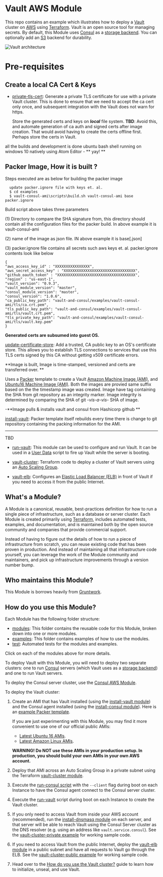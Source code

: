 # Vault AWS Module

This repo contains an example which illustrates how to deploy a [Vault](https://www.vaultproject.io/) cluster on
[AWS](https://aws.amazon.com/) using [Terraform](https://www.terraform.io/). Vault is an open source tool for managing
secrets. By default, this Module uses [Consul](https://www.consul.io) as a [storage
backend](https://www.vaultproject.io/docs/configuration/storage/index.html). You can optionally add an [S3](https://aws.amazon.com/s3/) backend for durability.

![Vault architecture](https://github.com/hashicorp/terraform-aws-vault/blob/master/_docs/architecture.png?raw=true)

# Pre-requisites
## Create a local CA Cert & Keys
* [private-tls-cert](https://github.com/hashicorp/terraform-aws-vault/tree/master/modules/private-tls-cert): Generate a private TLS certificate for use with a private Vault cluster. This is done to ensure that we need to accept the ca cert only once, and subsequent integration with the Vault does not warn for https.

  Store the generated certs and keys on _**local**_ file system.
 **TBD**: Avoid this, and automate generation of ca auth and signed certs after image creation. That would avoid having to create the certs offline first. Perhaps store the certs in Vault.

all the builds and development is done ubuntu bash shell running on windows 10 natively using Atom Editor - ** yay! **

## Packer Image, How it is built ?

Steps executed are as below for building the packer image


```
  update packer.ignore file with keys et. al.
  $ cd examples
  $ vault-consul-ami\scripts\build.sh vault-consul-ami base packer.ignore
  ```
  Build script above takes three parameters


  (1) Directory to compare the SHA signature from, this directory should contain all the configuration files for the packer build.
  In above example it is vault-consul-ami


  (2) name of the image as json file. IN above example it is base[.json]


  (3) packer.ignore file contains all secrets such aws keys et. al. packer.ignore contents look like below

  ```
  {
  "aws_access_key_id" : "XXXXXXXXXXXXXXXX",
  "aws_secret_access_key" : "XXXXXXXXXXXXXXXXXXXXXXXXXXXXXXXXX",
  "github_oauth_token" : "XXXXXXXXXXXXXXXXXXXXXXXXXXXXXXXXXXXX",
  "region" : "us-east-1",
  "vault_version": "0.9.3",
  "vault_module_version": "master",
  "consul_module_version": "master",
  "consul_version": "1.0.6",
  "ca_public_key_path": "vault-and-consul/examples/vault-consul-ami/tls/ca.crt.pem",
  "tls_public_key_path": "vault-and-consul/examples/vault-consul-ami/tls/vault.crt.pem",
  "tls_private_key_path": "vault-and-consul/examples/vault-consul-ami/tls/vault.key.pem"
  }
  ```

 **Generated certs are subsumed into guest OS.**


 [update-certificate-store](https://github.com/hashicorp/terraform-aws-vault/tree/master/modules/update-certificate-store): Add a trusted, CA public key to an OS's certificate store. This allows you to establish TLS connections to services that use this TLS certs signed by this CA without getting x509 certificate errors.

**Image is built, Image is time-stamped, versioned and certs are transferred over. **

Uses a
 [Packer](https://www.packer.io/) template to create a Vault
 [Amazon Machine Image (AMI)](http://docs.aws.amazon.com/AWSEC2/latest/UserGuide/AMIs.html), and
 [Ubuntu16 Machine Image (AMI)](https://aws.amazon.com/marketplace/pp/B01JBL2M0O).
 Both the images are provied same suffix based on the the timestamp image was created.
 Image have tag containing the SHA from git repository as an integrity marker.
 Image integrity is determined by comparing the SHA of git *-vis-a-vis-* SHA of image.


-**Image pulls & installs vault and consul from Hashicorp github **

 [install-vault](https://github.com/hashicorp/terraform-aws-vault/tree/master/modules/install-vault):
  Packer template itself rebuilds every time there is change to git repository containing the packing information for the AMI.

---
TBD
* [run-vault](https://github.com/hashicorp/terraform-aws-vault/tree/master/modules/run-vault): This module can be used to configure and run Vault. It can be used in a
  [User Data](http://docs.aws.amazon.com/AWSEC2/latest/UserGuide/user-data.html#user-data-shell-scripts)
  script to fire up Vault while the server is booting.

* [vault-cluster](https://github.com/hashicorp/terraform-aws-vault/tree/master/modules/vault-cluster): Terraform code to deploy a cluster of Vault servers using an [Auto Scaling
  Group](https://aws.amazon.com/autoscaling/).

* [vault-elb](https://github.com/hashicorp/terraform-aws-vault/tree/master/modules/vault-elb): Configures an [Elastic Load Balancer
  (ELB)](https://aws.amazon.com/elasticloadbalancing/classicloadbalancer/) in front of Vault if you need to access it
  from the public Internet.


## What's a Module?

A Module is a canonical, reusable, best-practices definition for how to run a single piece of infrastructure, such
as a database or server cluster. Each Module is created primarily using [Terraform](https://www.terraform.io/),
includes automated tests, examples, and documentation, and is maintained both by the open source community and
companies that provide commercial support.

Instead of having to figure out the details of how to run a piece of infrastructure from scratch, you can reuse
existing code that has been proven in production. And instead of maintaining all that infrastructure code yourself,
you can leverage the work of the Module community and maintainers, and pick up infrastructure improvements through
a version number bump.



## Who maintains this Module?

This Module is borrows heavily from [Gruntwork](http://www.gruntwork.io/).



## How do you use this Module?

Each Module has the following folder structure:

* [modules](https://github.com/hashicorp/terraform-aws-vault/tree/master/modules): This folder contains the reusable code for this Module, broken down into one or more modules.
* [examples](https://github.com/hashicorp/terraform-aws-vault/tree/master/examples): This folder contains examples of how to use the modules.
* [test](https://github.com/hashicorp/terraform-aws-vault/tree/master/test): Automated tests for the modules and examples.

Click on each of the modules above for more details.

To deploy Vault with this Module, you will need to deploy two separate clusters: one to run
[Consul](https://www.consul.io/) servers (which Vault uses as a [storage
backend](https://www.vaultproject.io/docs/configuration/storage/index.html)) and one to run Vault servers.

To deploy the Consul server cluster, use the [Consul AWS Module](https://github.com/hashicorp/terraform-aws-consul).

To deploy the Vault cluster:

1. Create an AMI that has Vault installed (using the [install-vault module](https://github.com/hashicorp/terraform-aws-vault/tree/master/modules/install-vault)) and the Consul
   agent installed (using the [install-consul
   module](https://github.com/hashicorp/terraform-aws-consul/tree/master/modules/install-consul)). Here is an
   [example Packer template](https://github.com/hashicorp/terraform-aws-vault/tree/master/examples/vault-consul-ami).

   If you are just experimenting with this Module, you may find it more convenient to use one of our official public AMIs:
   - [Latest Ubuntu 16 AMIs](https://github.com/hashicorp/terraform-aws-vault/tree/master/_docs/ubuntu16-ami-list.md).
   - [Latest Amazon Linux AMIs](https://github.com/hashicorp/terraform-aws-vault/tree/master/_docs/amazon-linux-ami-list.md).

   **WARNING! Do NOT use these AMIs in your production setup. In production, you should build your own AMIs in your
     own AWS account.**

1. Deploy that AMI across an Auto Scaling Group in a private subnet using the Terraform [vault-cluster
   module](https://github.com/hashicorp/terraform-aws-vault/tree/master/modules/vault-cluster).

1. Execute the [run-consul script](https://github.com/hashicorp/terraform-aws-consul/tree/master/modules/run-consul)
   with the `--client` flag during boot on each Instance to have the Consul agent connect to the Consul server cluster.

1. Execute the [run-vault](https://github.com/hashicorp/terraform-aws-vault/tree/master/modules/run-vault) script during boot on each Instance to create the Vault cluster.

1. If you only need to access Vault from inside your AWS account (recommended), run the [install-dnsmasq
   module](https://github.com/hashicorp/terraform-aws-consul/tree/master/modules/install-dnsmasq) on each server, and
   that server will be able to reach Vault using the Consul Server cluster as the DNS resolver (e.g. using an address
   like `vault.service.consul`). See the [vault-cluster-private example](https://github.com/hashicorp/terraform-aws-vault/tree/master/examples/vault-cluster-private) for working
   sample code.

1. If you need to access Vault from the public Internet, deploy the [vault-elb module](https://github.com/hashicorp/terraform-aws-vault/tree/master/modules/vault-elb) in a public
   subnet and have all requests to Vault go through the ELB. See the [vault-cluster-public
   example](https://github.com/hashicorp/terraform-aws-vault/tree/master/examples/vault-cluster-public) for working sample code.

1. Head over to the [How do you use the Vault cluster?](https://github.com/hashicorp/terraform-aws-vault/tree/master/modules/vault-cluster#how-do-you-use-the-vault-cluster) guide
   to learn how to initialize, unseal, and use Vault.
